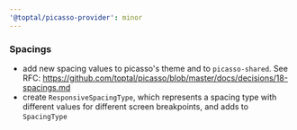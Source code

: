 ```yaml
---
'@toptal/picasso-provider': minor
---
```


### Spacings

- add new spacing values to picasso's theme and to `picasso-shared`. See RFC: https://github.com/toptal/picasso/blob/master/docs/decisions/18-spacings.md
- create `ResponsiveSpacingType`, which represents a spacing type with different values for different screen breakpoints, and adds to `SpacingType`
